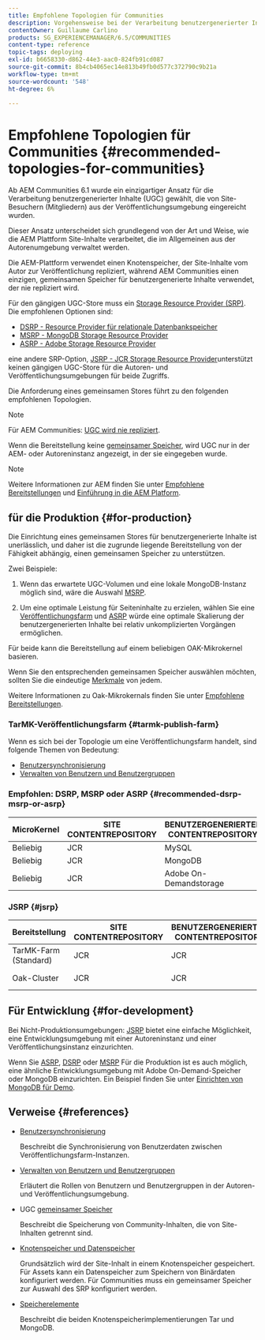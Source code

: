 ```yaml
---
title: Empfohlene Topologien für Communities
description: Vorgehensweise bei der Verarbeitung benutzergenerierter Inhalte (UGC)
contentOwner: Guillaume Carlino
products: SG_EXPERIENCEMANAGER/6.5/COMMUNITIES
content-type: reference
topic-tags: deploying
exl-id: b6658330-d862-44e3-aac0-824fb91cd087
source-git-commit: 8b4cb4065ec14e813b49fb0d577c372790c9b21a
workflow-type: tm+mt
source-wordcount: '548'
ht-degree: 6%

---
```


# Empfohlene Topologien für Communities {#recommended-topologies-for-communities}

Ab AEM Communities 6.1 wurde ein einzigartiger Ansatz für die Verarbeitung benutzergenerierter Inhalte (UGC) gewählt, die von Site-Besuchern (Mitgliedern) aus der Veröffentlichungsumgebung eingereicht wurden.

Dieser Ansatz unterscheidet sich grundlegend von der Art und Weise, wie die AEM Plattform Site-Inhalte verarbeitet, die im Allgemeinen aus der Autorenumgebung verwaltet werden.

Die AEM-Plattform verwendet einen Knotenspeicher, der Site-Inhalte vom Autor zur Veröffentlichung repliziert, während AEM Communities einen einzigen, gemeinsamen Speicher für benutzergenerierte Inhalte verwendet, der nie repliziert wird.

Für den gängigen UGC-Store muss ein [Storage Resource Provider (SRP)](working-with-srp.md). Die empfohlenen Optionen sind:

* [DSRP - Resource Provider für relationale Datenbankspeicher](dsrp.md)
* [MSRP - MongoDB Storage Resource Provider](msrp.md)
* [ASRP - Adobe Storage Resource Provider](asrp.md)

eine andere SRP-Option, [JSRP - JCR Storage Resource Provider](jsrp.md)unterstützt keinen gängigen UGC-Store für die Autoren- und Veröffentlichungsumgebungen für beide Zugriffs.

Die Anforderung eines gemeinsamen Stores führt zu den folgenden empfohlenen Topologien.

>[!NOTE]
>
>Für AEM Communities: [UGC wird nie repliziert](working-with-srp.md#ugc-never-replicated).
>
>Wenn die Bereitstellung keine [gemeinsamer Speicher](working-with-srp.md), wird UGC nur in der AEM- oder Autoreninstanz angezeigt, in der sie eingegeben wurde.
>

>[!NOTE]
>
>Weitere Informationen zur AEM finden Sie unter [Empfohlene Bereitstellungen](../../help/sites-deploying/recommended-deploys.md) und [Einführung in die AEM Platform](../../help/sites-deploying/data-store-config.md).

## für die Produktion {#for-production}

Die Einrichtung eines gemeinsamen Stores für benutzergenerierte Inhalte ist unerlässlich, und daher ist die zugrunde liegende Bereitstellung von der Fähigkeit abhängig, einen gemeinsamen Speicher zu unterstützen.

Zwei Beispiele:

1. Wenn das erwartete UGC-Volumen und eine lokale MongoDB-Instanz möglich sind, wäre die Auswahl [MSRP](msrp.md).

1. Um eine optimale Leistung für Seiteninhalte zu erzielen, wählen Sie eine [Veröffentlichungsfarm](../../help/sites-deploying/recommended-deploys.md#tarmk-farm) und [ASRP](asrp.md) würde eine optimale Skalierung der benutzergenerierten Inhalte bei relativ unkomplizierten Vorgängen ermöglichen.

Für beide kann die Bereitstellung auf einem beliebigen OAK-Mikrokernel basieren.

Wenn Sie den entsprechenden gemeinsamen Speicher auswählen möchten, sollten Sie die eindeutige [Merkmale](working-with-srp.md#characteristics-of-srp-options) von jedem.

Weitere Informationen zu Oak-Mikrokernals finden Sie unter [Empfohlene Bereitstellungen](../../help/sites-deploying/recommended-deploys.md).

### TarMK-Veröffentlichungsfarm {#tarmk-publish-farm}

Wenn es sich bei der Topologie um eine Veröffentlichungsfarm handelt, sind folgende Themen von Bedeutung:

* [Benutzersynchronisierung](sync.md)
* [Verwalten von Benutzern und Benutzergruppen](users.md)

### Empfohlen: DSRP, MSRP oder ASRP {#recommended-dsrp-msrp-or-asrp}

| MicroKernel | SITE CONTENTREPOSITORY | BENUTZERGENERIERTER CONTENTREPOSITORY | RESSOURCENANBIETER SPEICHERN | HÄUFIGES SPEICHER |
|-------------|------------------------|----------------------------------|---------------------------|---------------|
| Beliebig | JCR | MySQL | DSRP | Ja |
| Beliebig | JCR | MongoDB | MSRP | Ja |
| Beliebig | JCR | Adobe On-Demandstorage | ASRP | Ja |

### JSRP {#jsrp}


| Bereitstellung | SITE CONTENTREPOSITORY | BENUTZERGENERIERTER CONTENTREPOSITORY | RESSOURCENANBIETER SPEICHERN | HÄUFIGES SPEICHER |
|----------------------|------------------------|----------------------------------|---------------------------|---------------------------------|
| TarMK-Farm (Standard) | JCR | JCR | JSRP | Nein |
| Oak-Cluster | JCR | JCR | JSRP | Nur für Veröffentlichungsumgebung |

## Für Entwicklung {#for-development}

Bei Nicht-Produktionsumgebungen: [JSRP](jsrp.md) bietet eine einfache Möglichkeit, eine Entwicklungsumgebung mit einer Autoreninstanz und einer Veröffentlichungsinstanz einzurichten.

Wenn Sie [ASRP](asrp.md), [DSRP](dsrp.md) oder [MSRP](msrp.md) Für die Produktion ist es auch möglich, eine ähnliche Entwicklungsumgebung mit Adobe On-Demand-Speicher oder MongoDB einzurichten. Ein Beispiel finden Sie unter [Einrichten von MongoDB für Demo](demo-mongo.md).

## Verweise {#references}

* [Benutzersynchronisierung](sync.md)

  Beschreibt die Synchronisierung von Benutzerdaten zwischen Veröffentlichungsfarm-Instanzen.

* [Verwalten von Benutzern und Benutzergruppen](users.md)

  Erläutert die Rollen von Benutzern und Benutzergruppen in der Autoren- und Veröffentlichungsumgebung.

* UGC [gemeinsamer Speicher](working-with-srp.md)

  Beschreibt die Speicherung von Community-Inhalten, die von Site-Inhalten getrennt sind.

* [Knotenspeicher und Datenspeicher](../../help/sites-deploying/data-store-config.md)

  Grundsätzlich wird der Site-Inhalt in einem Knotenspeicher gespeichert. Für Assets kann ein Datenspeicher zum Speichern von Binärdaten konfiguriert werden. Für Communities muss ein gemeinsamer Speicher zur Auswahl des SRP konfiguriert werden.

* [Speicherelemente](../../help/sites-deploying/storage-elements-in-aem-6.md)

  Beschreibt die beiden Knotenspeicherimplementierungen Tar und MongoDB.
